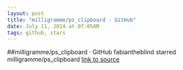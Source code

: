 ```yaml
---
layout: post
title: "milligramme/ps_clipboard · GitHub"
date: July 11, 2014 at 07:05AM
tags: github, stars
---
```

##milligramme/ps_clipboard · GitHub
fabiantheblind starred milligramme/ps_clipboard
[link to source](http://ift.tt/1ndhq42) 
